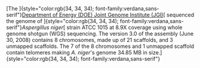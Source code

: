 [The
]{style="color:rgb(34, 34, 34); font-family:verdana,sans-serif"}[Department
of Energy (DOE) Joint Genome Institute
(JGI)](http://genome.jgi-psf.org/Aspni1/Aspni1.home.html)[ sequenced the
genome of
]{style="color:rgb(34, 34, 34); font-family:verdana,sans-serif"}*Aspergillus
niger*[ strain ATCC 1015 at 8.9X coverage using whole genome shotgun
(WGS) sequencing. The version 3.0 of the assembly (June 30, 2008)
contains 8 chromosomes, made up of 21 scaffolds, and 3 unmapped
scaffolds. The 7 of the 8 chromosomes and 1 unmapped scaffold contain
telomeres making *A. niger*\'s genome 34.85 MB in
size.]{style="color:rgb(34, 34, 34); font-family:verdana,sans-serif"}
